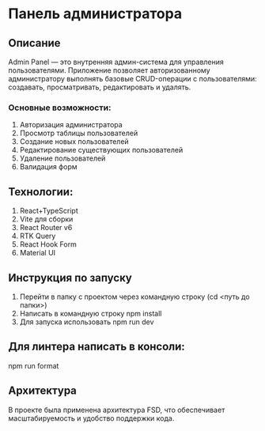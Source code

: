 # Панель администратора

## Описание
Admin Panel — это внутренняя админ-система для управления пользователями. Приложение позволяет авторизованному администратору выполнять базовые CRUD-операции с пользователями: создавать, просматривать, редактировать и удалять.
### Основные возможности:
1. Авторизация администратора
2. Просмотр таблицы пользователей
3. Создание новых пользователей
4. Редактирование существующих пользователей
5. Удаление пользователей
6. Валидация форм
## Технологии:
1. React+TypeScript
2. Vite для сборки
3. React Router v6
4. RTK Query
5. React Hook Form
6. Material UI 
## Инструкция по запуску
1. Перейти в папку с проектом через командную строку (cd <путь до папки>)
2. Написать в командную строку npm install
3. Для запуска использовать npm run dev
## Для линтера написать в консоли:
npm run format
## Архитектура
В проекте была применена архитектура FSD, что обеспечивает масштабируемость и удобство поддержки кода.
